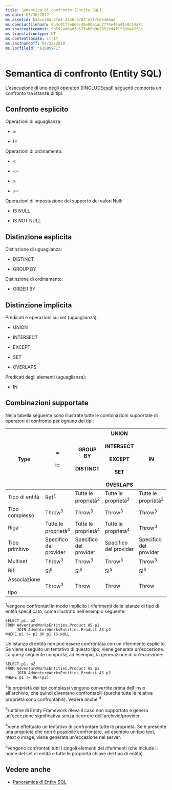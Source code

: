 ```yaml
---
title: Semantica di confronto (Entity SQL)
ms.date: 03/30/2017
ms.assetid: b36ce28a-2fe4-4236-b782-e5f7c054deae
ms.openlocfilehash: 6b4c4177ebd6c45e00a1ac7774e40a43e0c14a74
ms.sourcegitcommit: 9b552addadfb57fab0b9e7852ed4f1f1b8a42f8e
ms.translationtype: HT
ms.contentlocale: it-IT
ms.lasthandoff: 04/23/2019
ms.locfileid: "61605971"
---
```

# <a name="comparison-semantics-entity-sql"></a>Semantica di confronto (Entity SQL)
L'esecuzione di uno degli operatori [!INCLUDE[esql](../../../../../../includes/esql-md.md)] seguenti comporta un confronto tra istanze di tipi:  
  
## <a name="explicit-comparison"></a>Confronto esplicito  
 Operazioni di uguaglianza:  
  
- =  
  
- !=  
  
 Operazioni di ordinamento:  
  
- <  
  
- \<=  
  
- \>  
  
- \>=  
  
 Operazioni di impostazione del supporto dei valori Null:  
  
- IS NULL  
  
- IS NOT NULL  
  
## <a name="explicit-distinction"></a>Distinzione esplicita  
 Distinzione di uguaglianza:  
  
- DISTINCT  
  
- GROUP BY  
  
 Distinzione di ordinamento:  
  
- ORDER BY  
  
## <a name="implicit-distinction"></a>Distinzione implicita  
 Predicati e operazioni sui set (uguaglianza):  
  
- UNION  
  
- INTERSECT  
  
- EXCEPT  
  
- SET  
  
- OVERLAPS  
  
 Predicati degli elementi (uguaglianza):  
  
- IN  
  
## <a name="supported-combinations"></a>Combinazioni supportate  
 Nella tabella seguente sono illustrate tutte le combinazioni supportate di operatori di confronto per ognuno dei tipi:  
  
|**Type**|**=**<br /><br /> **\!=**|**GROUP BY**<br /><br /> **DISTINCT**|**UNION**<br /><br /> **INTERSECT**<br /><br /> **EXCEPT**<br /><br /> **SET**<br /><br /> **OVERLAPS**|**IN**|**<   <=**<br /><br /> **>   >=**|**ORDER BY**|**È NULL**<br /><br /> **NON È NULL**|  
|-|-|-|-|-|-|-|-|  
|Tipo di entità|Ref<sup>1</sup>|Tutte le proprietà<sup>2</sup>|Tutte le proprietà<sup>2</sup>|Tutte le proprietà<sup>2</sup>|Throw<sup>3</sup>|Throw<sup>3</sup>|Ref<sup>1</sup>|  
|Tipo complesso|Throw<sup>3</sup>|Throw<sup>3</sup>|Throw<sup>3</sup>|Throw<sup>3</sup>|Throw<sup>3</sup>|Throw<sup>3</sup>|Throw<sup>3</sup>|  
|Riga|Tutte le proprietà<sup>4</sup>|Tutte le proprietà<sup>4</sup>|Tutte le proprietà<sup>4</sup>|Throw<sup>3</sup>|Throw<sup>3</sup>|Tutte le proprietà<sup>4</sup>|Throw<sup>3</sup>|  
|Tipo primitivo|Specifico del provider|Specifico del provider|Specifico del provider|Specifico del provider|Specifico del provider|Specifico del provider|Specifico del provider|  
|Multiset|Throw<sup>3</sup>|Throw<sup>3</sup>|Throw<sup>3</sup>|Throw<sup>3</sup>|Throw<sup>3</sup>|Throw<sup>3</sup>|Throw<sup>3</sup>|  
|Rif|Sì<sup>5</sup>|Sì<sup>5</sup>|Sì<sup>5</sup>|Sì<sup>5</sup>|Throw|Throw|Sì<sup>5</sup>|  
|Associazione<br /><br /> tipo|Throw<sup>3</sup>|Throw|Throw|Throw|Throw<sup>3</sup>|Throw<sup>3</sup>|Throw<sup>3</sup>|  
  
 <sup>1</sup>vengono confrontati in modo implicito i riferimenti delle istanze di tipo di entità specificato, come illustrato nell'esempio seguente:  
  
```  
SELECT p1, p2   
FROM AdventureWorksEntities.Product AS p1   
     JOIN AdventureWorksEntities.Product AS p2   
WHERE p1 != p2 OR p1 IS NULL  
```  
  
 Un'istanza di entità non può essere confrontata con un riferimento esplicito. Se viene eseguito un tentativo di questo tipo, viene generata un'eccezione. La query seguente comporta, ad esempio, la generazione di un'eccezione:  
  
```  
SELECT p1, p2   
FROM AdventureWorksEntities.Product AS p1   
     JOIN AdventureWorksEntities.Product AS p2   
WHERE p1 != REF(p2)  
```  
  
 <sup>2</sup>le proprietà dei tipi complessi vengono convertite prima dell'invio all'archivio, che quindi diventano confrontabili (purché tutte le relative proprietà sono confrontabili). Vedere anche <sup>4.</sup>  
  
 <sup>3</sup>runtime di Entity Framework rileva il caso non supportato e genera un'eccezione significativa senza ricorrere dell'archivio/provider.  
  
 <sup>4</sup>viene effettuato un tentativo di confrontare tutte le proprietà. Se è presente una proprietà che non è possibile confrontare, ad esempio un tipo text, ntext o image, viene generata un'eccezione nel server.  
  
 <sup>5</sup>vengono confrontati tutti i singoli elementi dei riferimenti (che include il nome del set di entità e tutte le proprietà chiave del tipo di entità).  
  
## <a name="see-also"></a>Vedere anche

- [Panoramica di Entity SQL](../../../../../../docs/framework/data/adonet/ef/language-reference/entity-sql-overview.md)
